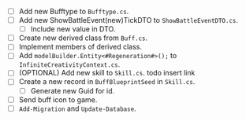 - [ ] Add new Bufftype to `Bufftype.cs`.
- [ ] Add new ShowBattleEvent(new)TickDTO to `ShowBattleEventDTO.cs`.
  - [ ] Include new value in DTO.
- [ ] Create new derived class from `Buff.cs`.
- [ ] Implement members of derived class.
- [ ] Add `modelBuilder.Entity<#Regeneration#>();` to `InfiniteCreativityContext.cs`.
- [ ] (OPTIONAL) Add new skill to `Skill.cs`.                   todo insert link
- [ ] Create a new record in `BuffBlueprintSeed` in `Skill.cs`.
  - [ ] Generate new Guid for id.
- [ ] Send buff icon to game.
- [ ] `Add-Migration` and `Update-Database`.
